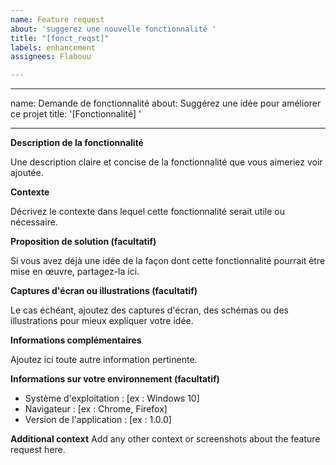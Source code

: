```yaml
---
name: Feature request
about: 'suggerez une nouvelle fonctionnalité '
title: "[fonct_reqst]"
labels: enhancement
assignees: Flabouu

---
```


---
name: Demande de fonctionnalité
about: Suggérez une idée pour améliorer ce projet
title: '[Fonctionnalité] '

---

**Description de la fonctionnalité**

Une description claire et concise de la fonctionnalité que vous aimeriez voir ajoutée.

**Contexte**

Décrivez le contexte dans lequel cette fonctionnalité serait utile ou nécessaire.

**Proposition de solution (facultatif)**

Si vous avez déjà une idée de la façon dont cette fonctionnalité pourrait être mise en œuvre, partagez-la ici.

**Captures d'écran ou illustrations (facultatif)**

Le cas échéant, ajoutez des captures d'écran, des schémas ou des illustrations pour mieux expliquer votre idée.

**Informations complémentaires**

Ajoutez ici toute autre information pertinente.

**Informations sur votre environnement (facultatif)**

- Système d'exploitation : [ex : Windows 10]
- Navigateur : [ex : Chrome, Firefox]
- Version de l'application : [ex : 1.0.0]


**Additional context**
Add any other context or screenshots about the feature request here.
